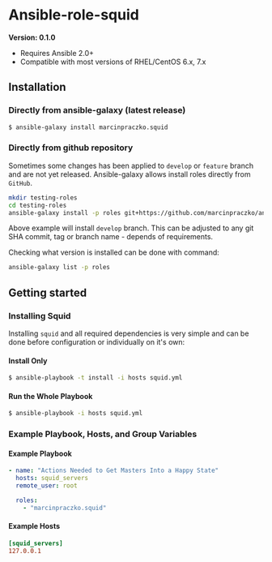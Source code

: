 # Ansible-role-squid

**Version: 0.1.0**

 - Requires Ansible 2.0+
 - Compatible with most versions of RHEL/CentOS 6.x, 7.x

## Installation

### Directly from ansible-galaxy (latest release)
```bash
$ ansible-galaxy install marcinpraczko.squid
```

### Directly from github repository

Sometimes some changes has been applied to ``develop`` or ``feature`` branch and are not yet released.
Ansible-galaxy allows install roles directly from ``GitHub``.

```bash
mkdir testing-roles
cd testing-roles
ansible-galaxy install -p roles git+https://github.com/marcinpraczko/ansible-role-named.git,develop
```

Above example will install ``develop`` branch. This can be adjusted to any git SHA commit, tag or branch
name - depends of requirements.

Checking what version is installed can be done with command:
```bash
ansible-galaxy list -p roles
```

## Getting started

### Installing Squid

Installing ``squid`` and all required dependencies is very simple and can be done before configuration 
or individually on it's own: 

#### Install Only

```bash
$ ansible-playbook -t install -i hosts squid.yml
```

#### Run the Whole Playbook

```bash
$ ansible-playbook -i hosts squid.yml
```

### Example Playbook, Hosts, and Group Variables

#### Example Playbook

```yaml
- name: "Actions Needed to Get Masters Into a Happy State"
  hosts: squid_servers
  remote_user: root

  roles:
    - "marcinpraczko.squid"
```

#### Example Hosts

```ini
[squid_servers]
127.0.0.1
```

